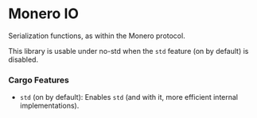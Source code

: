 # Monero IO

Serialization functions, as within the Monero protocol.

This library is usable under no-std when the `std` feature (on by default) is
disabled.

### Cargo Features

- `std` (on by default): Enables `std` (and with it, more efficient internal
  implementations).
